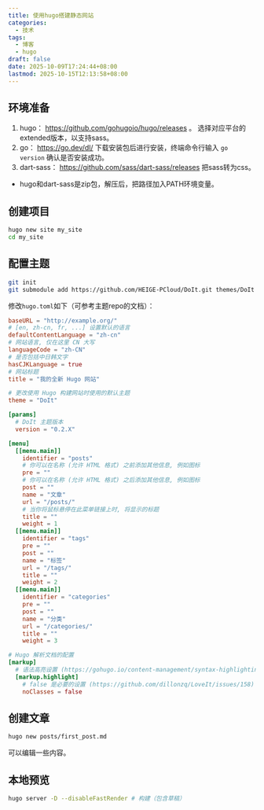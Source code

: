 ```yaml
---
title: 使用hugo搭建静态网站
categories:
  - 技术
tags:
  - 博客
  - hugo
draft: false
date: 2025-10-09T17:24:44+08:00
lastmod: 2025-10-15T12:13:58+08:00
---
```

## 环境准备

1. hugo： https://github.com/gohugoio/hugo/releases 。 选择对应平台的extended版本，以支持sass。
2. go： https://go.dev/dl/ 下载安装包后进行安装，终端命令行输入 `go version` 确认是否安装成功。
3. dart-sass： https://github.com/sass/dart-sass/releases 把sass转为css。

- hugo和dart-sass是zip包，解压后，把路径加入PATH环境变量。

## 创建项目

```sh
hugo new site my_site
cd my_site
```

## 配置主题

```sh
git init
git submodule add https://github.com/HEIGE-PCloud/DoIt.git themes/DoIt
```

修改`hugo.toml`如下（可参考主题repo的文档）：


```toml
baseURL = "http://example.org/"
# [en, zh-cn, fr, ...] 设置默认的语言
defaultContentLanguage = "zh-cn"
# 网站语言, 仅在这里 CN 大写
languageCode = "zh-CN"
# 是否包括中日韩文字
hasCJKLanguage = true
# 网站标题
title = "我的全新 Hugo 网站"

# 更改使用 Hugo 构建网站时使用的默认主题
theme = "DoIt"

[params]
  # DoIt 主题版本
  version = "0.2.X"

[menu]
  [[menu.main]]
    identifier = "posts"
    # 你可以在名称 (允许 HTML 格式) 之前添加其他信息, 例如图标
    pre = ""
    # 你可以在名称 (允许 HTML 格式) 之后添加其他信息, 例如图标
    post = ""
    name = "文章"
    url = "/posts/"
    # 当你将鼠标悬停在此菜单链接上时, 将显示的标题
    title = ""
    weight = 1
  [[menu.main]]
    identifier = "tags"
    pre = ""
    post = ""
    name = "标签"
    url = "/tags/"
    title = ""
    weight = 2
  [[menu.main]]
    identifier = "categories"
    pre = ""
    post = ""
    name = "分类"
    url = "/categories/"
    title = ""
    weight = 3

# Hugo 解析文档的配置
[markup]
  # 语法高亮设置 (https://gohugo.io/content-management/syntax-highlighting)
  [markup.highlight]
    # false 是必要的设置 (https://github.com/dillonzq/LoveIt/issues/158)
    noClasses = false
```

## 创建文章

```sh
hugo new posts/first_post.md
```
可以编辑一些内容。
## 本地预览

```sh
hugo server -D --disableFastRender # 构建（包含草稿）
```


